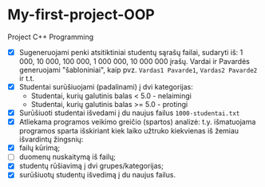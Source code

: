 # My-first-project-OOP
Project C++ Programming

- [x] Sugeneruojami penki atsitiktiniai studentų sąrašų failai, sudaryti iš: 1 000, 10 000, 100 000, 1 000 000, 10 000 000 įrašų. Vardai ir Pavardės generuojami "šabloniniai", kaip pvz. `Vardas1 Pavarde1`, `Vardas2 Pavarde2` ir t.t.
- [x] Studentai surūšiuojami (padalinami) į dvi kategorijas:
  * Studentai, kurių galutinis balas < 5.0 - nelaimingi
  * Studentai, kurių galutinis balas >= 5.0 - protingi
- [x] Surūšiuoti studentai išvedami į du naujus failus `1000-studentai.txt`
- [x] Atliekama programos veikimo greičio (spartos) analizė: t.y. išmatuojama programos sparta išskiriant kiek laiko užtruko kiekvienas iš žemiau išvardintų žingsnių:
 - [x] failų kūrimą;
 - [ ] duomenų nuskaitymą iš failų;
 - [x] studentų rūšiavimą į dvi grupes/kategorijas;
 - [x] surūšiuotų studentų išvedimą į du naujus failus.
